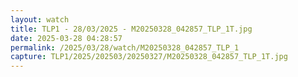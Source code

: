 ```yaml
---
layout: watch
title: TLP1 - 28/03/2025 - M20250328_042857_TLP_1T.jpg
date: 2025-03-28 04:28:57
permalink: /2025/03/28/watch/M20250328_042857_TLP_1
capture: TLP1/2025/202503/20250327/M20250328_042857_TLP_1T.jpg
---
```

